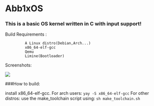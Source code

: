 # Abb1xOS

### This is a basic OS kernel written in C with input support!

Build Requirements : 

             A Linux distro(Debian,Arch...)
             x86_64-elf-gcc
             Qemu
             Limine(Bootloader)
Screenshots:

<img src="https://media.discordapp.net/attachments/739138167277486141/758674552032722964/unknown.png">

###How to build:

install x86_64-elf-gcc. 
For arch users:
`yay -S x86_64-elf-gcc`
For other distros:
use the make_toolchain script using:
`sh make_toolchain.sh`
